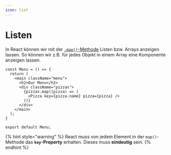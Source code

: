 ```yaml
---
icon: list
---
```


# Listen

In React können wir mit der [`.map()`-Methode](https://developer.mozilla.org/en-US/docs/Web/JavaScript/Reference/Global\_Objects/Array/map) Listen bzw. Arrays anzeigen lassen. So können wir z.B. für jedes Objekt in einem Array eine Komponente anzeigen lassen.

```tsx
const Menu = () => {
  return (
    <main className="menu">
      <h2>Our Menu</h2>
      <div className="pizzas">
        {pizzas.map((pizza) => (
          <Pizza key={pizza.name} pizza={pizza} />
        ))}
      </div>
    </main>
  );
}

export default Menu;
```

{% hint style="warning" %}
React muss von jedem Element in der `map()`-Methode das **`key`-Property** erhalten. Dieses muss **eindeutig** sein.
{% endhint %}


